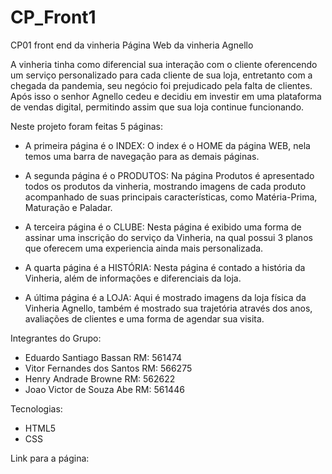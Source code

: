 # CP_Front1
CP01 front end da vinheria
Página Web da vinheria Agnello

A vinheria tinha como diferencial sua interação com o cliente oferencendo um serviço personalizado para cada cliente de sua loja, entretanto com a chegada da pandemia, seu negócio foi prejudicado pela falta de clientes. Após isso o senhor Agnello cedeu e decidiu em investir em uma plataforma de vendas digital, permitindo assim que sua loja continue funcionando.

Neste projeto foram feitas 5 páginas:
- A primeira página é o INDEX:
O index é o HOME da página WEB, nela temos uma barra de navegação para as demais páginas.

- A segunda página é o PRODUTOS:
Na página Produtos é apresentado todos os produtos da vinheria, mostrando imagens de cada produto acompanhado de suas principais características, como Matéria-Prima, Maturação e Paladar.

- A terceira página é o CLUBE:
Nesta página é exibido uma forma de assinar uma inscrição do serviço da Vinheria, na qual possui 3 planos que oferecem uma experiencia ainda mais personalizada.

- A quarta página é a HISTÓRIA:
Nesta página é contado a história da Vinheria, além de informações e diferenciais da loja.

- A última página é a LOJA:
Aqui é mostrado imagens da loja física da Vinheria Agnello, também é mostrado sua trajetória através dos anos, avaliações de clientes e uma forma de agendar sua visita. 

Integrantes do Grupo:
- Eduardo Santiago Bassan			RM: 561474
- Vitor Fernandes dos Santos        RM: 566275
- Henry Andrade Browne				RM: 562622
- Joao Victor de Souza Abe			RM: 561446

Tecnologias:
- HTML5
- CSS

Link para a página:
